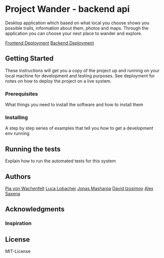 # Project Wander - backend api

Desktop application which based on what local you choose shows you possible trails, information about them, photos and maps.
Through the application you can choose your next place to wander and explore.

[Frontend Deployment](https://wanderproject.netlify.com/)
[Backend Deployment](https://c-wander-api.herokuapp.com/)

## Getting Started

These instructions will get you a copy of the project up and running on your local machine for development and testing purposes. See deployment for notes on how to deploy the project on a live system.

### Prerequisites

What things you need to install the software and how to install them

### Installing

A step by step series of examples that tell you how to get a development env running

## Running the tests

Explain how to run the automated tests for this system

## Authors
[Pia von Wachenfelt](https://github.com/piavW)
[Luca Lobacher](https://github.com/lucamarial)
[Jonas Masharqa](https://github.com/tazzex7)
[David Izosimov](https://github.com/DavveDavve)
[Alex Saxena](https://github.com/AlexSaxena)

## Acknowledgments
### Inspiration

## License
MIT-License
